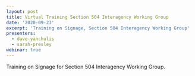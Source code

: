 ```yaml
---
layout: post
title: Virtual Training Section 504 Interagency Working Group
date: '2020-09-23'
excerpt: 'Training on Signage, Section 504 Interagency Working Group'
presenters:
  - dave-yanchulis
  - sarah-presley
webinar: true
---
```



Training on Signage for  Section 504 Interagency Working Group.

